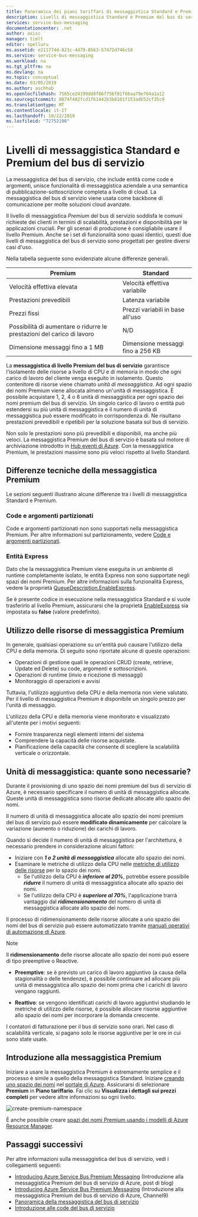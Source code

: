 ```yaml
---
title: Panoramica dei piani tariffari di messaggistica Standard e Premium del bus di servizio di Azure | Microsoft Docs
description: Livelli di messaggistica Standard e Premium del bus di servizio
services: service-bus-messaging
documentationcenter: .net
author: axisc
manager: timlt
editor: spelluru
ms.assetid: e211774d-821c-4d79-8563-57472d746c58
ms.service: service-bus-messaging
ms.workload: na
ms.tgt_pltfrm: na
ms.devlang: na
ms.topic: conceptual
ms.date: 03/05/2019
ms.author: aschhab
ms.openlocfilehash: 7565ce24199dd8f86f756f01f66aa79e764a1a12
ms.sourcegitcommit: 8074f482fcd1f61442b3b8101f153adb52cf35c9
ms.translationtype: MT
ms.contentlocale: it-IT
ms.lasthandoff: 10/22/2019
ms.locfileid: "72752196"
---
```

# <a name="service-bus-premium-and-standard-messaging-tiers"></a>Livelli di messaggistica Standard e Premium del bus di servizio

La messaggistica del bus di servizio, che include entità come code e argomenti, unisce funzionalità di messaggistica aziendale a una semantica di pubblicazione-sottoscrizione completa a livello di cloud. La messaggistica del bus di servizio viene usata come backbone di comunicazione per molte soluzioni cloud avanzate.

Il livello di messaggistica *Premium* del bus di servizio soddisfa le comuni richieste dei clienti in termini di scalabilità, prestazioni e disponibilità per le applicazioni cruciali. Per gli scenari di produzione è consigliabile usare il livello Premium. Anche se i set di funzionalità sono quasi identici, questi due livelli di messaggistica del bus di servizio sono progettati per gestire diversi casi d'uso.

Nella tabella seguente sono evidenziate alcune differenze generali.

| Premium | Standard |
| --- | --- |
| Velocità effettiva elevata |Velocità effettiva variabile |
| Prestazioni prevedibili |Latenza variabile |
| Prezzi fissi |Prezzi variabili in base all'uso |
| Possibilità di aumentare o ridurre le prestazioni del carico di lavoro |N/D |
| Dimensione messaggi fino a 1 MB |Dimensione messaggi fino a 256 KB |

La **messaggistica di livello Premium del bus di servizio** garantisce l'isolamento delle risorse a livello di CPU e di memoria in modo che ogni carico di lavoro del cliente venga eseguito in isolamento. Questo contenitore di risorse viene chiamato *unità di messaggistica*. Ad ogni spazio dei nomi Premium viene allocata almeno un'unità di messaggistica. È possibile acquistare 1, 2, 4 o 8 unità di messaggistica per ogni spazio dei nomi premium del bus di servizio. Un singolo carico di lavoro o entità può estendersi su più unità di messaggistica e il numero di unità di messaggistica può essere modificato in corrispondenza di. Ne risultano prestazioni prevedibili e ripetibili per la soluzione basata sul bus di servizio.

Non solo le prestazioni sono più prevedibili e disponibili, ma anche più veloci. La messaggistica Premium del bus di servizio è basata sul motore di archiviazione introdotto in [Hub eventi di Azure](https://azure.microsoft.com/services/event-hubs/). Con la messaggistica Premium, le prestazioni massime sono più veloci rispetto al livello Standard.

## <a name="premium-messaging-technical-differences"></a>Differenze tecniche della messaggistica Premium

Le sezioni seguenti illustrano alcune differenze tra i livelli di messaggistica Standard e Premium.

### <a name="partitioned-queues-and-topics"></a>Code e argomenti partizionati

Code e argomenti partizionati non sono supportati nella messaggistica Premium. Per altre informazioni sul partizionamento, vedere [Code e argomenti partizionati](service-bus-partitioning.md).

### <a name="express-entities"></a>Entità Express

Dato che la messaggistica Premium viene eseguita in un ambiente di runtime completamente isolato, le entità Express non sono supportate negli spazi dei nomi Premium. Per altre informazioni sulla funzionalità Express, vedere la proprietà [QueueDescription.EnableExpress](/dotnet/api/microsoft.servicebus.messaging.queuedescription.enableexpress#Microsoft_ServiceBus_Messaging_QueueDescription_EnableExpress).

Se è presente codice in esecuzione nella messaggistica Standard e si vuole trasferirlo al livello Premium, assicurarsi che la proprietà [EnableExpress](/dotnet/api/microsoft.servicebus.messaging.queuedescription.enableexpress#Microsoft_ServiceBus_Messaging_QueueDescription_EnableExpress) sia impostata su **false** (valore predefinito).

## <a name="premium-messaging-resource-usage"></a>Utilizzo delle risorse di messaggistica Premium
In generale, qualsiasi operazione su un'entità può causare l'utilizzo della CPU e della memoria. Di seguito sono riportate alcune di queste operazioni: 

- Operazioni di gestione quali le operazioni CRUD (create, retrieve, Update ed Delete) su code, argomenti e sottoscrizioni.
- Operazioni di runtime (invio e ricezione di messaggi)
- Monitoraggio di operazioni e avvisi

Tuttavia, l'utilizzo aggiuntivo della CPU e della memoria non viene valutato. Per il livello di messaggistica Premium è disponibile un singolo prezzo per l'unità di messaggio.

L'utilizzo della CPU e della memoria viene monitorato e visualizzato all'utente per i motivi seguenti: 

- Fornire trasparenza negli elementi interni del sistema
- Comprendere la capacità delle risorse acquistate.
- Pianificazione della capacità che consente di scegliere la scalabilità verticale o orizzontale.

## <a name="messaging-unit---how-many-are-needed"></a>Unità di messaggistica: quante sono necessarie?

Durante il provisioning di uno spazio dei nomi premium del bus di servizio di Azure, è necessario specificare il numero di unità di messaggistica allocate. Queste unità di messaggistica sono risorse dedicate allocate allo spazio dei nomi.

Il numero di unità di messaggistica allocate allo spazio dei nomi premium del bus di servizio può essere **modificato dinamicamente** per calcolare la variazione (aumento o riduzione) dei carichi di lavoro.

Quando si decide il numero di unità di messaggistica per l'architettura, è necessario prendere in considerazione alcuni fattori:

- Iniziare con ***1 o 2 unità di messaggistica*** allocate allo spazio dei nomi.
- Esaminare le metriche di utilizzo della CPU nelle [metriche di utilizzo delle risorse](service-bus-metrics-azure-monitor.md#resource-usage-metrics) per lo spazio dei nomi.
    - Se l'utilizzo della CPU è ***inferiore al 20%***, potrebbe essere possibile ***ridurre*** il numero di unità di messaggistica allocate allo spazio dei nomi.
    - Se l'utilizzo della CPU è ***superiore al 70%***, l'applicazione trarrà vantaggio dal ***ridimensionamento*** del numero di unità di messaggistica allocate allo spazio dei nomi.

Il processo di ridimensionamento delle risorse allocate a uno spazio dei nomi del bus di servizio può essere automatizzato tramite [manuali operativi di automazione di Azure](../automation/automation-quickstart-create-runbook.md).

> [!NOTE]
> Il **ridimensionamento** delle risorse allocate allo spazio dei nomi può essere di tipo preemptive o Reactive.
>
>  * **Preemptive**: se è previsto un carico di lavoro aggiuntivo (a causa della stagionalità o delle tendenze), è possibile continuare ad allocare più unità di messaggistica allo spazio dei nomi prima che i carichi di lavoro vengano raggiunti.
>
>  * **Reattivo**: se vengono identificati carichi di lavoro aggiuntivi studiando le metriche di utilizzo delle risorse, è possibile allocare risorse aggiuntive allo spazio dei nomi per incorporare la domanda crescente.
>
> I contatori di fatturazione per il bus di servizio sono orari. Nel caso di scalabilità verticale, si pagano solo le risorse aggiuntive per le ore in cui sono state usate.
>

## <a name="get-started-with-premium-messaging"></a>Introduzione alla messaggistica Premium

Iniziare a usare la messaggistica Premium è estremamente semplice e il processo è simile a quello della messaggistica Standard. Iniziare [creando uno spazio dei nomi](service-bus-create-namespace-portal.md) nel [portale di Azure](https://portal.azure.com). Assicurarsi di selezionare **Premium** in **Piano tariffario**. Fai clic su **Visualizza i dettagli sui prezzi completi** per vedere altre informazioni su ogni livello.

![create-premium-namespace][create-premium-namespace]

È anche possibile creare [spazi dei nomi Premium usando i modelli di Azure Resource Manager](https://azure.microsoft.com/resources/templates/101-servicebus-pn-ar/).

## <a name="next-steps"></a>Passaggi successivi

Per altre informazioni sulla messaggistica del bus di servizio, vedi i collegamenti seguenti:

* [Introducing Azure Service Bus Premium Messaging](https://azure.microsoft.com/blog/introducing-azure-service-bus-premium-messaging/) (Introduzione alla messaggistica Premium del bus di servizio di Azure, post di blog)
* [Introducing Azure Service Bus Premium Messaging](https://channel9.msdn.com/Blogs/Subscribe/Introducing-Azure-Service-Bus-Premium-Messaging) (Introduzione alla messaggistica Premium del bus di servizio di Azure, Channel9)
* [Panoramica della messaggistica del bus di servizio](service-bus-messaging-overview.md)
* [Introduzione alle code del bus di servizio](service-bus-dotnet-get-started-with-queues.md)

<!--Image references-->

[create-premium-namespace]: ./media/service-bus-premium-messaging/select-premium-tier.png
